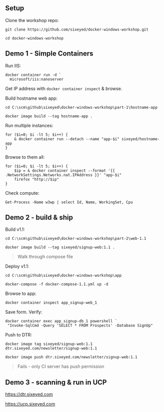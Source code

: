 ## Setup

Clone the workshop repo:

```
git clone https://github.com/sixeyed/docker-windows-workshop.git

cd docker-windows-workshop
```

## Demo 1 - Simple Containers

Run IIS:

```
docker container run -d `
  microsoft/iis:nanoserver
```

Get IP address with `docker container inspect` & browse.

Build hostname web app:

```
cd C:\scm\github\sixeyed\docker-windows-workshop\part-1\hostname-app

docker image build --tag hostname-app .
```

Run multiple instances:

```
for ($i=0; $i -lt 5; $i++) {
    & docker container run --detach --name "app-$i" sixeyed/hostname-app
}
```

Browse to them all:

```
for ($i=0; $i -lt 5; $i++) {
    $ip = & docker container inspect --format '{{ .NetworkSettings.Networks.nat.IPAddress }}' "app-$i"
    firefox "http://$ip"
}
```

Check compute:

```
Get-Process -Name w3wp | select Id, Name, WorkingSet, Cpu
```

## Demo 2 - build & ship

Build v1.1:

```
cd C:\scm\github\sixeyed\docker-windows-workshop\part-2\web-1.1

docker image build --tag sixeyed/signup-web:1.1 .
```

> Walk through compose file

Deploy v1.1:

```
cd C:\scm\github\sixeyed\docker-windows-workshop\app

docker-compose -f docker-compose-1.1.yml up -d
``` 

Browse to app:

```
docker container inspect app_signup-web_1
```

Save form. Verify:

```
docker container exec app_signup-db_1 powershell `
 "Invoke-SqlCmd -Query 'SELECT * FROM Prospects' -Database SignUp"
```

Push to DTR:

```
docker image tag sixeyed/signup-web:1.1 dtr.sixeyed.com/newsletter/signup-web:1.1

docker image push dtr.sixeyed.com/newsletter/signup-web:1.1
```

> Fails - only CI server has push permission


## Demo 3 - scanning & run in UCP

https://dtr.sixeyed.com

https://ucp.sixeyed.com